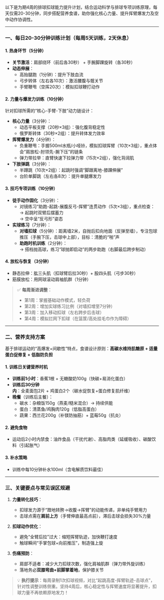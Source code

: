 以下是为期4周的排球扣球能力提升计划，结合运动科学与排球专项训练原理，每天仅需20-30分钟，同步搭配营养食谱，助你强化核心力量、提升挥臂爆发力及空中动作协调性。

---

### **一、每日20-30分钟训练计划**（每周5天训练，2天休息）
#### **1. 热身环节（5分钟）**  
- **关节激活**：肩部绕环（前后各30秒） + 手腕脚踝旋转（各30秒）  
- **动态伸展**：  
  - 高抬腿跑（1分钟）：提升下肢血流  
  - 弓步转体（左右各10次）：激活腰腹与髋关节  
  - 手臂鞭甩（空挥20次）：模拟扣球鞭打动作  

#### **2. 力量与爆发力训练（10分钟）**  
针对扣球所需的“核心-手臂-下肢”动力链设计：  
- **核心力量**（3分钟）：  
  - 动态平板支撑（20秒×3组）：强化腹背稳定性  
  - 俄罗斯转体（30秒×2组）：提升转体发力效率  
- **挥臂爆发力**（4分钟）：  
  - 负重鞭甩：手握500ml水瓶/小哑铃，模拟扣球挥臂（10次×3组），重点体会“肩放松-肘领先-腕下压”的链条  
  - 弹力带拉举：直臂快速下拉弹力带（15次×2组），强化背阔肌  
- **下肢弹跳**（3分钟）：  
  - 半蹲跳（10次×2组）：起跳时强调“脚跟离地-膝踝伸展”  
  - 台阶单脚跳（左右各8次）：提升单腿爆发力  

#### **3. 技巧专项训练（10分钟）**  
- **徒手动作固化**（3分钟）：  
  - 对镜练习“助跑-起跳-展腹反弓-挥臂”连贯动作（5次×3组），重点检查：  
    → 起跳时双臂后摆蓄力  
    → 空中呈“反弓形”姿态  
- **实球练习**（7分钟）：  
  - **对墙扣球**（5分钟）：距离墙2米，自抛后扣向地面（反弹至墙），专注包球推压（手腕下压，击球中上部），目标：清脆的“啪”声  
  - **助跑时机训练**（2分钟）：  
    → 搭档抛高球，练习“球抛即启动”的两步助跑（右脚最后跨步制动）  

#### **4. 放松与恢复（3分钟）**  
- 静态拉伸：肱三头肌（扣球臂后拉30秒）+ 股四头肌（弓步30秒）  
- 筋膜放松：用网球滚动肩袖肌群（1分钟）  

> ✅ **每周渐进调整**：  
> - 第1周：掌握基础动作模式，轻负荷  
> - 第2周：增加实球练习比例（对墙扣增至7分钟）  
> - 第3周：加入移动扣球（左右跨步后击球）  
> - 第4周：模拟拦网下扣球（在篮筐/高处挂毛巾作为障碍）  

---

### **二、营养支持方案**  
基于排球运动的“高爆发+间歇性”特点，食谱设计原则：**高碳水维持肌糖原 + 适量蛋白促修复 + 低脂防负担**  

#### **1. 训练日关键营养时机**  
- **训练前1小时**：香蕉1根 + 无糖酸奶100g（快碳+易消化蛋白）  
- **训练后30分钟内**：全麦面包2片 + 鸡蛋白2个（碳水促恢复+蛋白修复肌纤维）  
- **晚餐**（训练后主餐）：  
  - 碳水：杂粮饭150g（燕麦/糙米混合）→ 持续供能  
  - 蛋白：清蒸鱼/鸡胸肉120g（低脂高蛋白）  
  - 蔬果：西兰花200g（补镁防抽筋）+ 蓝莓50g（抗炎）  

#### **2. 避免食物**  
- 运动后2小时内禁食：油炸食品（干扰代谢）、高脂肉类（延缓吸收）、碳酸饮料（引起胀气）  

#### **3. 补水策略**  
- 训练中每10分钟补水100ml（含电解质饮料最佳）  

---

### **三、关键要点与常见误区规避**  
1. **力量转化技巧**：  
   - 扣球发力源于“蹬地转胯→收腹→挥臂”的动能传递，非单纯手臂用力  
   - 击球点需在**肩前上方**（手臂伸直最高点前），滞后击球会损失30%力量  

2. **扣球动作优化**：  
   - 避免“全臂后拉”过大：缩短挥臂轨迹，加快鞭打速度  
   - 触球瞬间“手掌包球+向前推压”，制造强上旋  

3. **伤痛预防**：  
   - 肩部不适者：减少大力扣球次数，强化肩袖肌群（弹力带外旋训练）  
   - 落地务必**双膝弯曲+前脚掌着地**，保护膝关节  

> 💡 **执行提示**：每周录制1次扣球视频，对比“起跳高度-挥臂轨迹-击球点”，针对性调整训练侧重。坚持4周后，核心稳定性与挥臂速度将显著提升，扣球力量不再依赖原地发力！